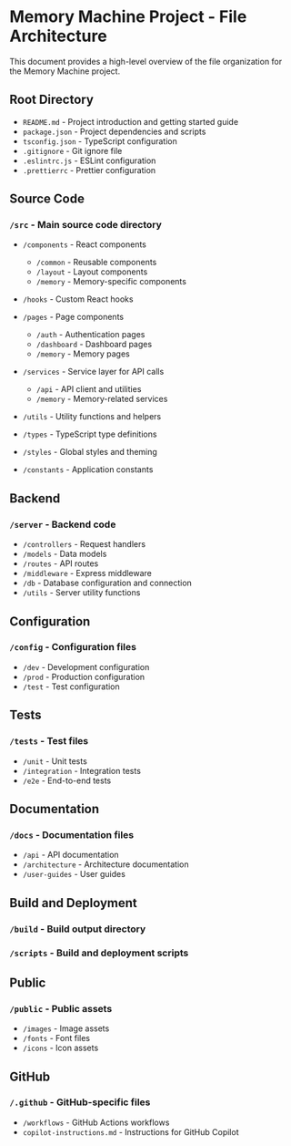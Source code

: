 # Memory Machine Project - File Architecture

This document provides a high-level overview of the file organization for the Memory Machine project.

## Root Directory

- `README.md` - Project introduction and getting started guide
- `package.json` - Project dependencies and scripts
- `tsconfig.json` - TypeScript configuration
- `.gitignore` - Git ignore file
- `.eslintrc.js` - ESLint configuration
- `.prettierrc` - Prettier configuration

## Source Code

### `/src` - Main source code directory

- `/components` - React components
  - `/common` - Reusable components
  - `/layout` - Layout components
  - `/memory` - Memory-specific components
  
- `/hooks` - Custom React hooks

- `/pages` - Page components
  - `/auth` - Authentication pages
  - `/dashboard` - Dashboard pages
  - `/memory` - Memory pages

- `/services` - Service layer for API calls
  - `/api` - API client and utilities
  - `/memory` - Memory-related services

- `/utils` - Utility functions and helpers

- `/types` - TypeScript type definitions

- `/styles` - Global styles and theming

- `/constants` - Application constants

## Backend

### `/server` - Backend code

- `/controllers` - Request handlers
- `/models` - Data models
- `/routes` - API routes
- `/middleware` - Express middleware
- `/db` - Database configuration and connection
- `/utils` - Server utility functions

## Configuration

### `/config` - Configuration files

- `/dev` - Development configuration
- `/prod` - Production configuration
- `/test` - Test configuration

## Tests

### `/tests` - Test files

- `/unit` - Unit tests
- `/integration` - Integration tests
- `/e2e` - End-to-end tests

## Documentation

### `/docs` - Documentation files

- `/api` - API documentation
- `/architecture` - Architecture documentation
- `/user-guides` - User guides

## Build and Deployment

### `/build` - Build output directory

### `/scripts` - Build and deployment scripts

## Public

### `/public` - Public assets

- `/images` - Image assets
- `/fonts` - Font files
- `/icons` - Icon assets

## GitHub

### `/.github` - GitHub-specific files

- `/workflows` - GitHub Actions workflows
- `copilot-instructions.md` - Instructions for GitHub Copilot
